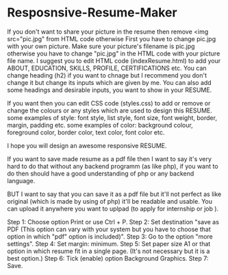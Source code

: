 # Resposnsive-Resume-Maker
If you don't want to share your picture in the resume then remove <img src="pic.jpg" from HTML code otherwise 
First you have to change pic.jpg with your own picture. Make sure your picture's filename is pic.jpg otherwise you have to change "pic.jpg" in the HTML code with your picture file name. 
I suggest you to edit HTML code (indexResume.html) to add your ABOUT, EDUCATION, SKILLS, PROFILE, CERTIFICATIONS etc.
You can change heading (h2) if you want to chnage but I recommend you don't change it but change its inputs which are given by me.
You can also add some headings and desirable inputs, you want to show in your RESUME.

If you want then you can edit CSS code (styles.css) to add or remove or change the colours or any styles which are used to design this RESUME.
some examples of style: font style, list style, font size, font weight, border, margin, padding etc.
some examples of color: background colour, foreground color, border color, text color, font color etc.

I hope you will design an awesome responsive RESUME.

If you want to save made resume as a pdf file then I want to say it's very hard to do that without any backend programm (as like php), 
if you want to do then should have a good understanding of php or any backend language.

BUT I want to say that you can save it as a pdf file but it'll not perfect as like original (which is made by using of php) it'll be readable and usable. You can upload it anywhere you want to uplpad (to apply for internship or job ).

Step 1: Choose option Print or use Ctrl + P.
Step 2: Set destination "save as PDF (This option can vary with your system but you have to choose that option in which "pdf" option is included)".
Step 3: Go to the option "more settings".
Step 4: Set margin: minimum.
Step 5: Set paper size A1 or that option in which resume fit in a single page.
(It's not necessary but it is a best option.)
Step 6: Tick (enable) option Background Graphics.
Step 7: Save.
